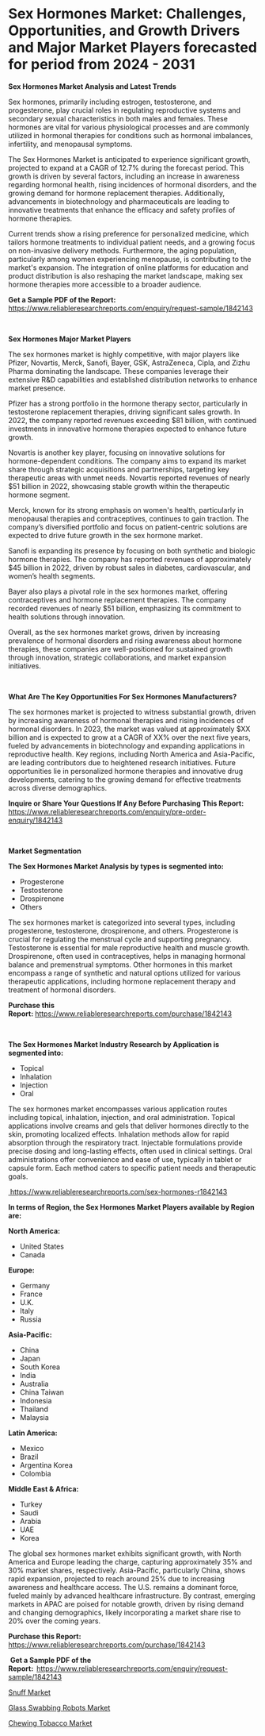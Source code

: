 <p><h1>Sex Hormones Market: Challenges, Opportunities, and Growth Drivers and Major Market Players forecasted for period from 2024 - 2031</h1></p><p><strong>Sex Hormones Market Analysis and Latest Trends</strong></p>
<p><p>Sex hormones, primarily including estrogen, testosterone, and progesterone, play crucial roles in regulating reproductive systems and secondary sexual characteristics in both males and females. These hormones are vital for various physiological processes and are commonly utilized in hormonal therapies for conditions such as hormonal imbalances, infertility, and menopausal symptoms.</p><p>The Sex Hormones Market is anticipated to experience significant growth, projected to expand at a CAGR of 12.7% during the forecast period. This growth is driven by several factors, including an increase in awareness regarding hormonal health, rising incidences of hormonal disorders, and the growing demand for hormone replacement therapies. Additionally, advancements in biotechnology and pharmaceuticals are leading to innovative treatments that enhance the efficacy and safety profiles of hormone therapies.</p><p>Current trends show a rising preference for personalized medicine, which tailors hormone treatments to individual patient needs, and a growing focus on non-invasive delivery methods. Furthermore, the aging population, particularly among women experiencing menopause, is contributing to the market's expansion. The integration of online platforms for education and product distribution is also reshaping the market landscape, making sex hormone therapies more accessible to a broader audience.</p></p>
<p><strong>Get a Sample PDF of the Report:&nbsp;</strong> <a href="https://www.reliableresearchreports.com/enquiry/request-sample/1842143?utm_campaign=38&utm_medium=2&utm_source=Github&utm_content=ia&utm_term=01012025&utm_id=sex-hormones">https://www.reliableresearchreports.com/enquiry/request-sample/1842143</a></p>
<p>&nbsp;</p>
<p><strong>Sex Hormones Major Market Players</strong></p>
<p><p>The sex hormones market is highly competitive, with major players like Pfizer, Novartis, Merck, Sanofi, Bayer, GSK, AstraZeneca, Cipla, and Zizhu Pharma dominating the landscape. These companies leverage their extensive R&D capabilities and established distribution networks to enhance market presence.</p><p>Pfizer has a strong portfolio in the hormone therapy sector, particularly in testosterone replacement therapies, driving significant sales growth. In 2022, the company reported revenues exceeding $81 billion, with continued investments in innovative hormone therapies expected to enhance future growth.</p><p>Novartis is another key player, focusing on innovative solutions for hormone-dependent conditions. The company aims to expand its market share through strategic acquisitions and partnerships, targeting key therapeutic areas with unmet needs. Novartis reported revenues of nearly $51 billion in 2022, showcasing stable growth within the therapeutic hormone segment.</p><p>Merck, known for its strong emphasis on women's health, particularly in menopausal therapies and contraceptives, continues to gain traction. The company’s diversified portfolio and focus on patient-centric solutions are expected to drive future growth in the sex hormone market.</p><p>Sanofi is expanding its presence by focusing on both synthetic and biologic hormone therapies. The company has reported revenues of approximately $45 billion in 2022, driven by robust sales in diabetes, cardiovascular, and women’s health segments.</p><p>Bayer also plays a pivotal role in the sex hormones market, offering contraceptives and hormone replacement therapies. The company recorded revenues of nearly $51 billion, emphasizing its commitment to health solutions through innovation.</p><p>Overall, as the sex hormones market grows, driven by increasing prevalence of hormonal disorders and rising awareness about hormone therapies, these companies are well-positioned for sustained growth through innovation, strategic collaborations, and market expansion initiatives.</p></p>
<p>&nbsp;</p>
<p><strong>What Are The Key Opportunities For Sex Hormones Manufacturers?</strong></p>
<p><p>The sex hormones market is projected to witness substantial growth, driven by increasing awareness of hormonal therapies and rising incidences of hormonal disorders. In 2023, the market was valued at approximately $XX billion and is expected to grow at a CAGR of XX% over the next five years, fueled by advancements in biotechnology and expanding applications in reproductive health. Key regions, including North America and Asia-Pacific, are leading contributors due to heightened research initiatives. Future opportunities lie in personalized hormone therapies and innovative drug developments, catering to the growing demand for effective treatments across diverse demographics.</p></p>
<p><strong>Inquire or Share Your Questions If Any Before Purchasing This Report:</strong> <a href="https://www.reliableresearchreports.com/enquiry/pre-order-enquiry/1842143?utm_campaign=38&utm_medium=2&utm_source=Github&utm_content=ia&utm_term=01012025&utm_id=sex-hormones">https://www.reliableresearchreports.com/enquiry/pre-order-enquiry/1842143</a></p>
<p>&nbsp;</p>
<p><strong>Market Segmentation</strong></p>
<p><strong>The Sex Hormones Market Analysis by types is segmented into:</strong></p>
<p><ul><li>Progesterone</li><li>Testosterone</li><li>Drospirenone</li><li>Others</li></ul></p>
<p><p>The sex hormones market is categorized into several types, including progesterone, testosterone, drospirenone, and others. Progesterone is crucial for regulating the menstrual cycle and supporting pregnancy. Testosterone is essential for male reproductive health and muscle growth. Drospirenone, often used in contraceptives, helps in managing hormonal balance and premenstrual symptoms. Other hormones in this market encompass a range of synthetic and natural options utilized for various therapeutic applications, including hormone replacement therapy and treatment of hormonal disorders.</p></p>
<p><strong>Purchase this Report:&nbsp;</strong><a href="https://www.reliableresearchreports.com/purchase/1842143?utm_campaign=38&utm_medium=2&utm_source=Github&utm_content=ia&utm_term=01012025&utm_id=sex-hormones">https://www.reliableresearchreports.com/purchase/1842143</a></p>
<p>&nbsp;</p>
<p><strong>The Sex Hormones Market Industry Research by Application is segmented into:</strong></p>
<p><ul><li>Topical</li><li>Inhalation</li><li>Injection</li><li>Oral</li></ul></p>
<p><p>The sex hormones market encompasses various application routes including topical, inhalation, injection, and oral administration. Topical applications involve creams and gels that deliver hormones directly to the skin, promoting localized effects. Inhalation methods allow for rapid absorption through the respiratory tract. Injectable formulations provide precise dosing and long-lasting effects, often used in clinical settings. Oral administrations offer convenience and ease of use, typically in tablet or capsule form. Each method caters to specific patient needs and therapeutic goals.</p></p>
<p><a href="https://www.reliableresearchreports.com/sex-hormones-r1842143?utm_campaign=38&utm_medium=2&utm_source=Github&utm_content=ia&utm_term=01012025&utm_id=sex-hormones">&nbsp;https://www.reliableresearchreports.com/sex-hormones-r1842143</a></p>
<p><strong>In terms of Region, the Sex Hormones Market Players available by Region are:</strong></p>
<p>
    <p> <strong> North America: </strong>
        <ul>
            <li>United States</li>
            <li>Canada</li>
        </ul>
        </p> 
    <p> <strong> Europe: </strong>
        <ul>
            <li>Germany</li>
            <li>France</li>
            <li>U.K.</li>
            <li>Italy</li>
            <li>Russia</li>
        </ul>
        </p> 
    <p> <strong> Asia-Pacific: </strong>
        <ul>
            <li>China</li>
            <li>Japan</li>
            <li>South Korea</li>
            <li>India</li>
            <li>Australia</li>
            <li>China Taiwan</li>
            <li>Indonesia</li>
            <li>Thailand</li>
            <li>Malaysia</li>
        </ul>
        </p> 
    <p> <strong> Latin America: </strong>
        <ul>
            <li>Mexico</li>
            <li>Brazil</li>
            <li>Argentina Korea</li>
            <li>Colombia</li>
        </ul>
        </p> 
    <p> <strong> Middle East & Africa: </strong>
        <ul>
            <li>Turkey</li>
            <li>Saudi</li>
            <li>Arabia</li>
            <li>UAE</li>
            <li>Korea</li>
        </ul>
    </p>
    </p>
<p><p>The global sex hormones market exhibits significant growth, with North America and Europe leading the charge, capturing approximately 35% and 30% market shares, respectively. Asia-Pacific, particularly China, shows rapid expansion, projected to reach around 25% due to increasing awareness and healthcare access. The U.S. remains a dominant force, fueled mainly by advanced healthcare infrastructure. By contrast, emerging markets in APAC are poised for notable growth, driven by rising demand and changing demographics, likely incorporating a market share rise to 20% over the coming years.</p></p>
<p><strong>Purchase this Report: </strong><a href="https://www.reliableresearchreports.com/purchase/1842143?utm_campaign=38&utm_medium=2&utm_source=Github&utm_content=ia&utm_term=01012025&utm_id=sex-hormones">https://www.reliableresearchreports.com/purchase/1842143</a></p>
<p>&nbsp;<strong>Get a Sample PDF of the Report:&nbsp;&nbsp;</strong><a href="https://www.reliableresearchreports.com/enquiry/request-sample/1842143?utm_campaign=38&utm_medium=2&utm_source=Github&utm_content=ia&utm_term=01012025&utm_id=sex-hormones">https://www.reliableresearchreports.com/enquiry/request-sample/1842143</a></p>
<p><strong></strong></p>
<p><p><a href="https://github.com/hartsockdonnette82/Market-Research-Report-List-1/blob/main/snuff-market.md?utm_campaign=38&utm_medium=2&utm_source=Github&utm_content=ia&utm_term=01012025&utm_id=sex-hormones">Snuff Market</a></p><p><a href="https://github.com/risingtrista99259/Market-Research-Report-List-1/blob/main/glass-swabbing-robots-market.md?utm_campaign=38&utm_medium=2&utm_source=Github&utm_content=ia&utm_term=01012025&utm_id=sex-hormones">Glass Swabbing Robots Market</a></p><p><a href="https://github.com/birnbaumbulah0/Market-Research-Report-List-1/blob/main/chewing-tobacco-market.md?utm_campaign=38&utm_medium=2&utm_source=Github&utm_content=ia&utm_term=01012025&utm_id=sex-hormones">Chewing Tobacco Market</a></p></p>